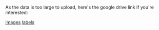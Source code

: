 As the data is too large to upload, here's the google drive link if you're interested:

[images](https://drive.google.com/drive/folders/1d5aYsSZ-ckim9TxL5St0cB3G9Es9M5EF?usp=sharing)
[labels](https://drive.google.com/open?id=11nSakSJiWo3SwwQDx_4QhRzVjQiwc7e8)

